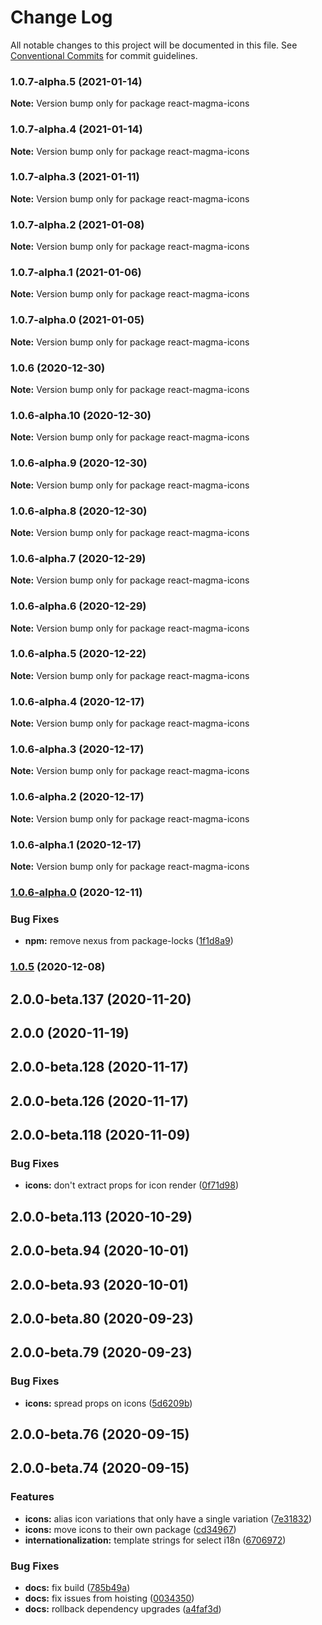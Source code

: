 # Change Log

All notable changes to this project will be documented in this file.
See [Conventional Commits](https://conventionalcommits.org) for commit guidelines.

### 1.0.7-alpha.5 (2021-01-14)

**Note:** Version bump only for package react-magma-icons





### 1.0.7-alpha.4 (2021-01-14)

**Note:** Version bump only for package react-magma-icons





### 1.0.7-alpha.3 (2021-01-11)

**Note:** Version bump only for package react-magma-icons





### 1.0.7-alpha.2 (2021-01-08)

**Note:** Version bump only for package react-magma-icons





### 1.0.7-alpha.1 (2021-01-06)

**Note:** Version bump only for package react-magma-icons





### 1.0.7-alpha.0 (2021-01-05)

**Note:** Version bump only for package react-magma-icons





### 1.0.6 (2020-12-30)

**Note:** Version bump only for package react-magma-icons





### 1.0.6-alpha.10 (2020-12-30)

**Note:** Version bump only for package react-magma-icons





### 1.0.6-alpha.9 (2020-12-30)

**Note:** Version bump only for package react-magma-icons





### 1.0.6-alpha.8 (2020-12-30)

**Note:** Version bump only for package react-magma-icons





### 1.0.6-alpha.7 (2020-12-29)

**Note:** Version bump only for package react-magma-icons





### 1.0.6-alpha.6 (2020-12-29)

**Note:** Version bump only for package react-magma-icons





### 1.0.6-alpha.5 (2020-12-22)

**Note:** Version bump only for package react-magma-icons





### 1.0.6-alpha.4 (2020-12-17)

**Note:** Version bump only for package react-magma-icons





### 1.0.6-alpha.3 (2020-12-17)

**Note:** Version bump only for package react-magma-icons





### 1.0.6-alpha.2 (2020-12-17)

**Note:** Version bump only for package react-magma-icons





### 1.0.6-alpha.1 (2020-12-17)

**Note:** Version bump only for package react-magma-icons





### [1.0.6-alpha.0](https://github.com/cengage/react-magma/compare/react-magma-icons@1.0.5...react-magma-icons@1.0.6-alpha.0) (2020-12-11)

### Bug Fixes

- **npm:** remove nexus from package-locks ([1f1d8a9](https://github.com/cengage/react-magma/commit/1f1d8a95ba7ba30e2230b2ae4420fa5d7483f9ee))

### [1.0.5](https://github.com/cengage/react-magma/compare/react-magma-icons@1.0.5...react-magma-icons@1.0.5) (2020-12-08)

## 2.0.0-beta.137 (2020-11-20)

## 2.0.0 (2020-11-19)

## 2.0.0-beta.128 (2020-11-17)

## 2.0.0-beta.126 (2020-11-17)

## 2.0.0-beta.118 (2020-11-09)

### Bug Fixes

- **icons:** don't extract props for icon render ([0f71d98](https://github.com/cengage/react-magma/commit/0f71d98db6979a96e48c1623809d3c42d127de44))

## 2.0.0-beta.113 (2020-10-29)

## 2.0.0-beta.94 (2020-10-01)

## 2.0.0-beta.93 (2020-10-01)

## 2.0.0-beta.80 (2020-09-23)

## 2.0.0-beta.79 (2020-09-23)

### Bug Fixes

- **icons:** spread props on icons ([5d6209b](https://github.com/cengage/react-magma/commit/5d6209b2416079d9a86d8e6b3b23c26f22d29616))

## 2.0.0-beta.76 (2020-09-15)

## 2.0.0-beta.74 (2020-09-15)

### Features

- **icons:** alias icon variations that only have a single variation ([7e31832](https://github.com/cengage/react-magma/commit/7e31832f89abf4def1cbaf4bb6b50bf4138b5b82))
- **icons:** move icons to their own package ([cd34967](https://github.com/cengage/react-magma/commit/cd34967a7c53e69ffc5b0a54ad3cb491292e7ec5))
- **internationalization:** template strings for select i18n ([6706972](https://github.com/cengage/react-magma/commit/6706972de4f902d22af9d15dc14d24989149daf6))

### Bug Fixes

- **docs:** fix build ([785b49a](https://github.com/cengage/react-magma/commit/785b49a98c949506a05484a06cdb9251591d0e3f))
- **docs:** fix issues from hoisting ([0034350](https://github.com/cengage/react-magma/commit/0034350e7c0c095f435d73e0650a141f85aa5b12))
- **docs:** rollback dependency upgrades ([a4faf3d](https://github.com/cengage/react-magma/commit/a4faf3d65edf1eb06d783a6304cfb73768935ea8))
